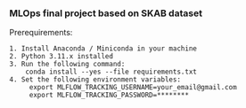 ### MLOps final project based on SKAB dataset

Prerequirements:
```
1. Install Anaconda / Miniconda in your machine
2. Python 3.11.x installed
3. Run the following command:
    conda install --yes --file requirements.txt
4. Set the following environment variables:
     export MLFLOW_TRACKING_USERNAME=your_email@gmail.com
     export MLFLOW_TRACKING_PASSWORD=********
```